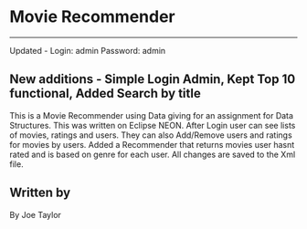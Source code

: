 # Movie Recommender
---
Updated -
 Login: admin
 Password: admin
 
New additions - Simple Login Admin, Kept Top 10 functional, Added Search by title
---
This is a Movie Recommender using Data giving for an assignment for Data Structures. 
This was written on Eclipse NEON.
After Login user can see lists of movies, ratings and users. 
They can also Add/Remove users and ratings for movies by users.
Added a Recommender that returns movies user hasnt rated and is based on genre for each user.
All changes are saved to the Xml file.


Written by
---
By Joe Taylor